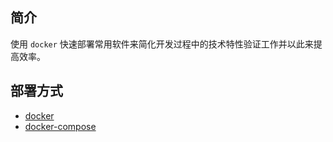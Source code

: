 ## 简介
使用 `docker` 快速部署常用软件来简化开发过程中的技术特性验证工作并以此来提高效率。

## 部署方式
- [docker](docker/README.md)
- [docker-compose](docker-compose/README.md)
